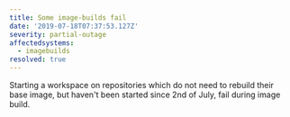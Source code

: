 ```yaml
---
title: Some image-builds fail
date: '2019-07-18T07:37:53.127Z'
severity: partial-outage
affectedsystems:
  - imagebuilds
resolved: true
---
```

Starting a workspace on repositories which do not need to rebuild their base image, but haven't been started since 2nd of July, fail during image build.

<!--- language code: en -->

